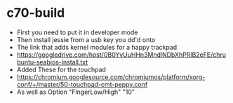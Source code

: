 c70-build
=========

* First you need to put it in developer mode
* Then install jessie from a usb key you dd'd onto
* The link that adds kernel modules for a happy trackpad
 * https://googledrive.com/host/0B0YvUuHHn3MndlNDbXhPRlB2eFE/chrubuntu-seabios-install.txt
* Added These for the touchpad
 * https://chromium.googlesource.com/chromiumos/platform/xorg-conf/+/master/50-touchpad-cmt-peppy.conf
 * As well as Option "FingerLow/High" "10"
